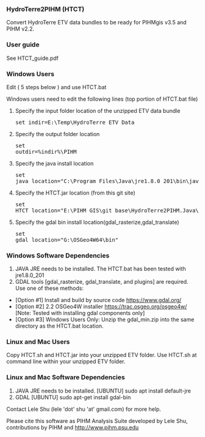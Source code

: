 ### HydroTerre2PIHM (HTCT) 
Convert HydroTerre ETV data bundles to be ready for PIHMgis v3.5 and PIHM v2.2.

### User guide
See HTCT_guide.pdf

### Windows Users
Edit ( 5 steps below ) and use HTCT.bat

Windows users need to edit the following lines (top portion of HTCT.bat file)
1. Specify the input folder location of the unzipped ETV data bundle<pre class="tab">set indir=E:\Temp\HydroTerre_ETV_Data</pre>
2. Specify the output folder location<pre class="tab">set outdir=%indir%\PIHM</pre>
3. Specify the java install location<pre class="tab">set java_location="C:\Program Files\Java\jre1.8.0_201\bin\java"</pre>
4. Specify the HTCT.jar location (from this git site)<pre class="tab">set HTCT_location="E:\PIHM_GIS\git_base\HydroTerre2PIHM.Java\HTCT.jar"</pre>
5. Specify the gdal bin install location(gdal_rasterize,gdal_translate)<pre class="tab">set gdal_location="G:\OSGeo4W64\bin"</pre>

### Windows Software Dependencies
1. JAVA JRE needs to be installed. The HTCT.bat has been tested with jre1.8.0_201
2. GDAL tools [gdal_rasterize, gdal_translate, and plugins] are required. Use one of these methods:
- [Option #1] Install and build by source code https://www.gdal.org/
- [Option #2] 2.2 OSGeo4W installer https://trac.osgeo.org/osgeo4w/ [Note: Tested with installing gdal components only]
- [Option #3] Windows Users Only: Unzip the gdal_min.zip into the same directory as the HTCT.bat location.

### Linux and Mac Users
Copy HTCT.sh and HTCT.jar into your unzipped ETV folder.
Use HTCT.sh at command line within your unzipped ETV folder.


### Linux and Mac Software Dependencies
1. JAVA JRE needs to be installed. [UBUNTU] sudo apt install default-jre
2. GDAL [UBUNTU] sudo apt-get install gdal-bin

Contact Lele Shu (lele 'dot' shu 'at' gmail.com) for more help.

Please cite this software as PIHM Analysis Suite developed by Lele Shu, contributions by PIHM and http://www.pihm.psu.edu
